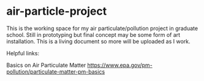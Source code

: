 # air-particle-project

This is the working space for my air particulate/pollution project in graduate school. 
Still in prototyping but final concept may be some form of art installation. This is a living document so more will be uploaded as I work. 

Helpful links: 

Basics on Air Particulate Matter 
https://www.epa.gov/pm-pollution/particulate-matter-pm-basics

